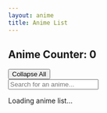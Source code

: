 ```yaml
---
layout: anime
title: Anime List
---
```


<h2 class="anime-counter">Anime Counter: <span id="anime-counter-value">0</span></h2>

<div class="details-controls">
  <button id="toggle-all">Collapse All</button>
</div>

<div class="search-wrapper">
  <i class="fas fa-search search-icon"></i>
  <input type="text" id="anime-search" placeholder="Search for an anime...">
</div>

<div id="anime-sections" class="anime-sections">
  <p class="anime-loading">Loading anime list...</p>
</div>

<script>
  document.addEventListener('DOMContentLoaded', () => {
    const sectionsContainer = document.getElementById('anime-sections');
    const counterSpan = document.getElementById('anime-counter-value');
    const toggleAllButton = document.getElementById('toggle-all');
    const searchInput = document.getElementById('anime-search');
    const dataUrl = '/assets/data/anime_list.json';

    const inferGroup = (title) => {
      if (!title) {
        return '#';
      }
      const firstChar = title.trim().charAt(0).toUpperCase();
      if (/^[A-Z]$/.test(firstChar)) {
        return firstChar;
      }
      if (/^[0-9]$/.test(firstChar)) {
        return '1-9';
      }
      return '#';
    };

    fetch(dataUrl)
      .then((response) => {
        if (!response.ok) {
          throw new Error(`Failed to load anime data: ${response.status}`);
        }
        return response.json();
      })
      .then((animeList) => {
        if (!Array.isArray(animeList)) {
          throw new Error('Invalid anime list format');
        }

        const groupMap = new Map();
        const groupOrder = [];

        animeList.forEach((item) => {
          const group = (item.group && item.group.trim()) || inferGroup(item.title);
          if (!groupMap.has(group)) {
            groupMap.set(group, []);
            groupOrder.push(group);
          }
          groupMap.get(group).push(item);
        });

        sectionsContainer.innerHTML = '';

        groupOrder.forEach((group) => {
          const details = document.createElement('details');
          details.open = true;

          const summary = document.createElement('summary');
          summary.textContent = group;
          details.appendChild(summary);

          const gallery = document.createElement('div');
          gallery.className = 'anime-gallery';

          groupMap.get(group).forEach((item) => {
            const article = document.createElement('article');
            article.className = 'anime-card';

            const imageWrapper = document.createElement('div');
            imageWrapper.className = 'anime-card__image-wrapper';

            const img = document.createElement('img');
            img.className = 'anime-card__image';
            img.src = item.url;
            img.alt = item.title;

            imageWrapper.appendChild(img);
            article.appendChild(imageWrapper);

            const titleEl = document.createElement('span');
            titleEl.className = 'anime-card__title';
            titleEl.textContent = item.title;

            article.appendChild(titleEl);
            gallery.appendChild(article);
          });

          details.appendChild(gallery);
          sectionsContainer.appendChild(details);
        });

        if (counterSpan) {
          counterSpan.textContent = animeList.length;
        }

        if (toggleAllButton) {
          toggleAllButton.textContent = 'Collapse All';
        }

        if (searchInput && searchInput.value) {
          searchInput.dispatchEvent(new Event('input'));
        }
      })
      .catch((error) => {
        if (sectionsContainer) {
          sectionsContainer.innerHTML = '';
          const errorMessage = document.createElement('p');
          errorMessage.className = 'anime-error';
          errorMessage.textContent = 'Unable to load the anime list right now.';
          sectionsContainer.appendChild(errorMessage);
        }
        console.error(error);
      });
  });
</script>
